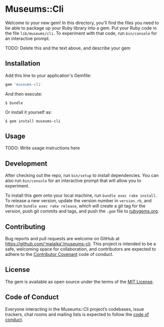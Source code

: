 # Museums::Cli

Welcome to your new gem! In this directory, you'll find the files you need to be able to package up your Ruby library into a gem. Put your Ruby code in the file `lib/museums/cli`. To experiment with that code, run `bin/console` for an interactive prompt.

TODO: Delete this and the text above, and describe your gem

## Installation

Add this line to your application's Gemfile:

```ruby
gem 'museums-cli'
```

And then execute:

    $ bundle

Or install it yourself as:

    $ gem install museums-cli

## Usage

TODO: Write usage instructions here

## Development

After checking out the repo, run `bin/setup` to install dependencies. You can also run `bin/console` for an interactive prompt that will allow you to experiment.

To install this gem onto your local machine, run `bundle exec rake install`. To release a new version, update the version number in `version.rb`, and then run `bundle exec rake release`, which will create a git tag for the version, push git commits and tags, and push the `.gem` file to [rubygems.org](https://rubygems.org).

## Contributing

Bug reports and pull requests are welcome on GitHub at https://github.com/'malaika'/museums-cli. This project is intended to be a safe, welcoming space for collaboration, and contributors are expected to adhere to the [Contributor Covenant](http://contributor-covenant.org) code of conduct.

## License

The gem is available as open source under the terms of the [MIT License](https://opensource.org/licenses/MIT).

## Code of Conduct

Everyone interacting in the Museums::Cli project’s codebases, issue trackers, chat rooms and mailing lists is expected to follow the [code of conduct](https://github.com/'malaika'/museums-cli/blob/master/CODE_OF_CONDUCT.md).
